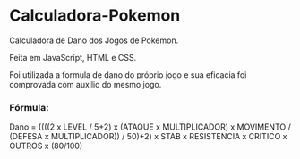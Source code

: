 # Calculadora-Pokemon
Calculadora de Dano dos Jogos de Pokemon.

Feita em JavaScript, HTML e CSS.

Foi utilizada a formula de dano do próprio jogo e sua eficacia foi comprovada com auxilio do mesmo jogo.

### Fórmula:

Dano = ((((2 x LEVEL / 5+2) x (ATAQUE x MULTIPLICADOR) x MOVIMENTO / (DEFESA x MULTIPLICADOR)) / 50)+2) x STAB x RESISTENCIA x CRITICO x OUTROS x (80/100)




